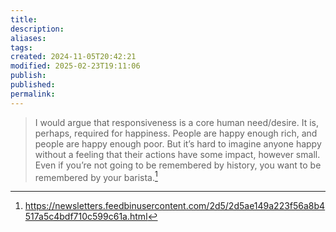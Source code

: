 ```yaml
---
title: 
description: 
aliases: 
tags: 
created: 2024-11-05T20:42:21
modified: 2025-02-23T19:11:06
publish: 
published: 
permalink: 
---
```



> I would argue that responsiveness is a core human need/desire. It is, perhaps, required for happiness. People are happy enough rich, and people are happy enough poor. But it’s hard to imagine anyone happy without a feeling that their actions have some impact, however small. Even if you’re not going to be remembered by history, you want to be remembered by your barista.[^thing]


[^thing]: https://newsletters.feedbinusercontent.com/2d5/2d5ae149a223f56a8b4517a5c4bdf710c599c61a.html
